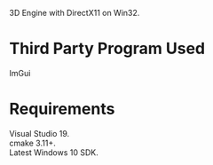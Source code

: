 3D Engine with DirectX11 on Win32.

# Third Party Program Used
ImGui

# Requirements
Visual Studio 19.\
cmake 3.11+.\
Latest Windows 10 SDK.

